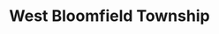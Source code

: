 ---
title: West Bloomfield Township
url: /west-bloomfield-township/
latitude: 42.551
longitude: -83.323
---